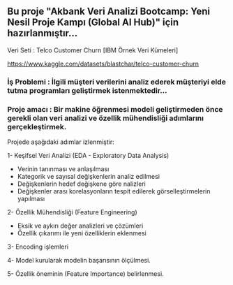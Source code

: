 ## Bu proje "Akbank Veri Analizi Bootcamp: Yeni Nesil Proje Kampı (Global AI Hub)" için hazırlanmıştır...

Veri Seti : Telco Customer Churn [IBM Örnek Veri Kümeleri]

https://www.kaggle.com/datasets/blastchar/telco-customer-churn


### İş Problemi : İlgili müşteri verilerini analiz ederek müşteriyi elde tutma programları geliştirmek istenmektedir... 

### Proje amacı : Bir makine öğrenmesi modeli geliştirmeden önce gerekli olan veri analizi ve özellik mühendisliği adımlarını gerçekleştirmek.

Projede aşağıdaki adımlar izlenmiştir:

1- Keşifsel Veri Analizi (EDA - Exploratory Data Analysis)
*  Verinin tanınması ve anlaşılması
*  Kategorik ve sayısal değişkenlerin analiz edilmesi
*  Değişkenlerin hedef değişkene göre nalizleri
*  Değişkenler arası korelasyonların tespit edilerek görselleştirmelerin yapılması

2- Özellik Mühendisliği (Feature Engineering)
*  Eksik ve aykırı değer analizleri ve çözümleri
*  Özellik çıkarımı ile yeni özelliklerin eklenmesi
  
3- Encoding işlemleri

4- Model kurularak modelin başarısının ölçülmesi.

5- Özellik öneminin (Feature Importance) belirlenmesi.


